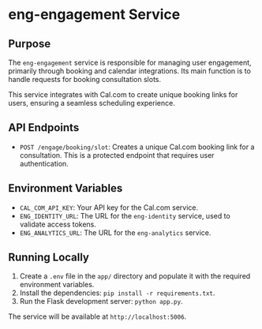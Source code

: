 # eng-engagement Service

## Purpose

The `eng-engagement` service is responsible for managing user engagement, primarily through booking and calendar integrations. Its main function is to handle requests for booking consultation slots.

This service integrates with Cal.com to create unique booking links for users, ensuring a seamless scheduling experience.

## API Endpoints

*   `POST /engage/booking/slot`: Creates a unique Cal.com booking link for a consultation. This is a protected endpoint that requires user authentication.

## Environment Variables

*   `CAL_COM_API_KEY`: Your API key for the Cal.com service.
*   `ENG_IDENTITY_URL`: The URL for the `eng-identity` service, used to validate access tokens.
*   `ENG_ANALYTICS_URL`: The URL for the `eng-analytics` service.

## Running Locally

1.  Create a `.env` file in the `app/` directory and populate it with the required environment variables.
2.  Install the dependencies: `pip install -r requirements.txt`.
3.  Run the Flask development server: `python app.py`.

The service will be available at `http://localhost:5006`.
